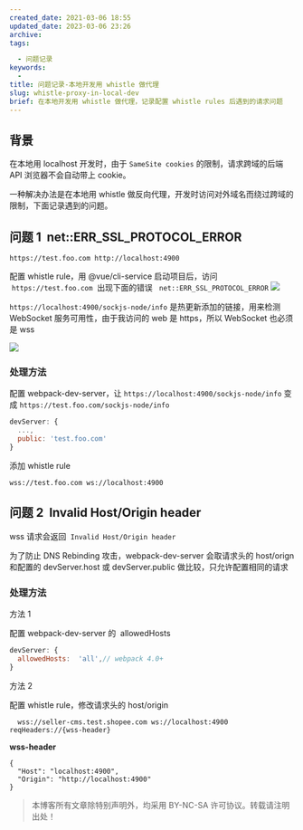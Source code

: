 ```yaml
---
created_date: 2021-03-06 18:55
updated_date: 2023-03-06 23:26
archive:
tags:

  - 问题记录
keywords:
  -
title: 问题记录-本地开发用 whistle 做代理
slug: whistle-proxy-in-local-dev
brief: 在本地开发用 whistle 做代理，记录配置 whistle rules 后遇到的请求问题
---
```


## 背景

在本地用 localhost 开发时，由于 `SameSite cookies` 的限制，请求跨域的后端 API 浏览器不会自动带上 cookie。

一种解决办法是在本地用 whistle 做反向代理，开发时访问对外域名而绕过跨域的限制，下面记录遇到的问题。

## 问题 1  net::ERR_SSL_PROTOCOL_ERROR

```
https://test.foo.com http://localhost:4900
```

配置 whistle rule，用 @vue/cli-service 启动项目后，访问  `https://test.foo.com`  出现下面的错误   `net::ERR_SSL_PROTOCOL_ERROR`
![](https://cdn.jsdelivr.net/gh/marsk6/image-center@master/20230307110309.png)

`https://localhost:4900/sockjs-node/info` 是热更新添加的链接，用来检测 WebSocket 服务可用性，由于我访问的 web 是 https，所以 WebSocket 也必须是 wss

![](https://confluence.shopee.io/download/attachments/1659227106/image2023-3-6_16-33-2.png?version=1&modificationDate=1678091583000&api=v2)

### 处理方法

配置 webpack-dev-server，让 `https://localhost:4900/sockjs-node/info` 变成 `https://test.foo.com/sockjs-node/info`

```js
devServer: {
  ...,
  public: 'test.foo.com'
}
```

添加 whistle rule

```
wss://test.foo.com ws://localhost:4900
```

## 问题 2  Invalid Host/Origin header

wss 请求会返回  `Invalid Host/Origin header`

为了防止 DNS Rebinding 攻击，webpack-dev-server 会取请求头的 host/orign 和配置的 devServer.host 或 devServer.public 做比较，只允许配置相同的请求

### 处理方法

方法 1

配置 webpack-dev-server 的  allowedHosts

```js
devServer: {
  allowedHosts:  'all',// webpack 4.0+
}
```

方法 2

配置 whistle rule，修改请求头的 host/origin

```
  wss://seller-cms.test.shopee.com ws://localhost:4900 reqHeaders://{wss-header}
```

**wss-header**

```
{
  "Host": "localhost:4900",
  "Origin": "http://localhost:4900"
}
```

> 本博客所有文章除特别声明外，均采用 BY-NC-SA 许可协议。转载请注明出处！
